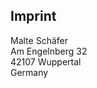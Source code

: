 <h2>Imprint</h2>
<div class="imprint">
  Malte Schäfer<br>
  Am Engelnberg 32<br>
  42107 Wuppertal<br>
  Germany<br>
</div>

